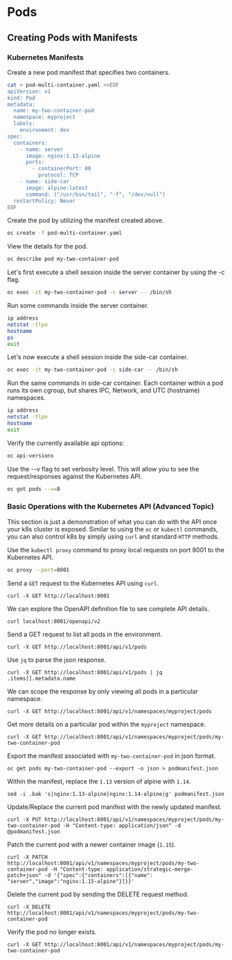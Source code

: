 # Pods

## Creating Pods with Manifests

### Kubernetes Manifests

Create a new pod manifest that specifies two containers.

```bash
cat > pod-multi-container.yaml <<EOF
apiVersion: v1
kind: Pod
metadata:
  name: my-two-container-pod
  namespace: myproject
  labels:
    environment: dev
spec:
  containers:
    - name: server
      image: nginx:1.13-alpine
      ports:
        - containerPort: 80
          protocol: TCP
    - name: side-car
      image: alpine:latest
      command: ["/usr/bin/tail", "-f", "/dev/null"]
  restartPolicy: Never
EOF
```
Create the pod by utilizing the manifest created above.

```bash
oc create -f pod-multi-container.yaml
```

View the details for the pod.

```bash
oc describe pod my-two-container-pod
```


Let's first execute a shell session inside the server container by using the -c flag.

```bash
oc exec -it my-two-container-pod -c server -- /bin/sh
```

Run some commands inside the server container.

```bash
ip address
netstat -tlpn
hostname
ps
exit
```

Let's now execute a shell session inside the side-car container.
```bash
oc exec -it my-two-container-pod -c side-car -- /bin/sh
```

Run the same commands in side-car container. Each container within a pod runs its own cgroup, but shares IPC, Network, and UTC (hostname) namespaces.

```bash
ip address
netstat -tlpn
hostname
exit
```

Verify the currently available api options:
```bash
oc api-versions
```

Use the --v flag to set verbosity level. This will allow you to see the request/responses against the Kubernetes API.

```bash
oc got pods --v=8
```

### Basic Operations with the Kubernetes API (Advanced Topic)
This section is just a demonstration of what you can do with the API once your k8s cluster is exposed. Similar to using the `oc` or `kubectl` commands, you can also control k8s by simply using `curl` and standard `HTTP` methods.

Use the `kubectl proxy` command to proxy local requests on port 8001 to the Kubernetes API.

```bash
oc proxy --port=8001
```

Send a `GET` request to the Kubernetes API using `curl`.

`curl -X GET http://localhost:8001`

We can explore the OpenAPI definition file to see complete API details.

`curl localhost:8001/openapi/v2`

Send a GET request to list all pods in the environment.

`curl -X GET http://localhost:8001/api/v1/pods`

Use `jq` to parse the json response.

`curl -X GET http://localhost:8001/api/v1/pods | jq .items[].metadata.name`

We can scope the response by only viewing all pods in a particular namespace.

`curl -X GET http://localhost:8001/api/v1/namespaces/myproject/pods`

Get more details on a particular pod within the `myproject` namespace.

`curl -X GET http://localhost:8001/api/v1/namespaces/myproject/pods/my-two-container-pod`

Export the manifest associated with `my-two-container-pod` in json format.

`oc get pods my-two-container-pod --export -o json > podmanifest.json`

Within the manifest, replace the `1.13` version of alpine with `1.14`.

`sed -i .bak 's|nginx:1.13-alpine|nginx:1.14-alpine|g' podmanifest.json`

Update/Replace the current pod manifest with the newly updated manifest.

`curl -X PUT http://localhost:8001/api/v1/namespaces/myproject/pods/my-two-container-pod -H "Content-type: application/json" -d @podmanifest.json`

Patch the current pod with a newer container image (`1.15`).

`curl -X PATCH http://localhost:8001/api/v1/namespaces/myproject/pods/my-two-container-pod -H "Content-type: application/strategic-merge-patch+json" -d '{"spec":{"containers":[{"name": "server","image":"nginx:1.15-alpine"}]}}'`

Delete the current pod by sending the DELETE request method.

`curl -X DELETE http://localhost:8001/api/v1/namespaces/myproject/pods/my-two-container-pod`

Verify the pod no longer exists.

`curl -X GET http://localhost:8001/api/v1/namespaces/myproject/pods/my-two-container-pod`
